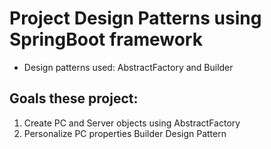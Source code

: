 # Project Design Patterns using SpringBoot framework
* Design patterns used: AbstractFactory and Builder

## Goals these project: 
1) Create PC and Server objects using AbstractFactory 
2) Personalize PC properties Builder Design Pattern


 
